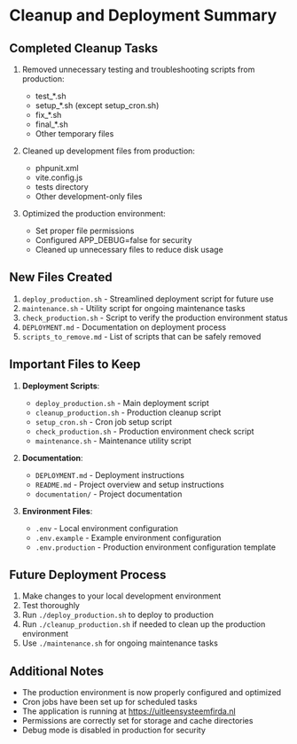 # Cleanup and Deployment Summary

## Completed Cleanup Tasks

1. Removed unnecessary testing and troubleshooting scripts from production:
   - test_*.sh
   - setup_*.sh (except setup_cron.sh)
   - fix_*.sh
   - final_*.sh
   - Other temporary files

2. Cleaned up development files from production:
   - phpunit.xml
   - vite.config.js
   - tests directory
   - Other development-only files

3. Optimized the production environment:
   - Set proper file permissions
   - Configured APP_DEBUG=false for security
   - Cleaned up unnecessary files to reduce disk usage

## New Files Created

1. `deploy_production.sh` - Streamlined deployment script for future use
2. `maintenance.sh` - Utility script for ongoing maintenance tasks
3. `check_production.sh` - Script to verify the production environment status
4. `DEPLOYMENT.md` - Documentation on deployment process
5. `scripts_to_remove.md` - List of scripts that can be safely removed

## Important Files to Keep

1. **Deployment Scripts**:
   - `deploy_production.sh` - Main deployment script
   - `cleanup_production.sh` - Production cleanup script
   - `setup_cron.sh` - Cron job setup script
   - `check_production.sh` - Production environment check script
   - `maintenance.sh` - Maintenance utility script

2. **Documentation**:
   - `DEPLOYMENT.md` - Deployment instructions
   - `README.md` - Project overview and setup instructions
   - `documentation/` - Project documentation

3. **Environment Files**:
   - `.env` - Local environment configuration
   - `.env.example` - Example environment configuration
   - `.env.production` - Production environment configuration template

## Future Deployment Process

1. Make changes to your local development environment
2. Test thoroughly
3. Run `./deploy_production.sh` to deploy to production
4. Run `./cleanup_production.sh` if needed to clean up the production environment
5. Use `./maintenance.sh` for ongoing maintenance tasks

## Additional Notes

- The production environment is now properly configured and optimized
- Cron jobs have been set up for scheduled tasks
- The application is running at https://uitleensysteemfirda.nl
- Permissions are correctly set for storage and cache directories
- Debug mode is disabled in production for security
